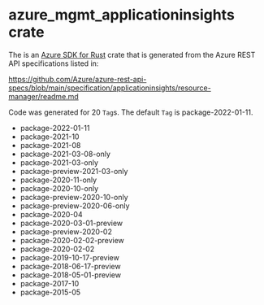 # azure_mgmt_applicationinsights crate

The is an [Azure SDK for Rust](https://github.com/Azure/azure-sdk-for-rust) crate that is generated from the Azure REST API specifications listed in:

https://github.com/Azure/azure-rest-api-specs/blob/main/specification/applicationinsights/resource-manager/readme.md

Code was generated for 20 `Tag`s. The default `Tag` is package-2022-01-11.


- package-2022-01-11
- package-2021-10
- package-2021-08
- package-2021-03-08-only
- package-2021-03-only
- package-preview-2021-03-only
- package-2020-11-only
- package-2020-10-only
- package-preview-2020-10-only
- package-preview-2020-06-only
- package-2020-04
- package-2020-03-01-preview
- package-preview-2020-02
- package-2020-02-02-preview
- package-2020-02-02
- package-2019-10-17-preview
- package-2018-06-17-preview
- package-2018-05-01-preview
- package-2017-10
- package-2015-05